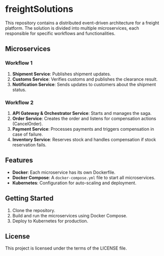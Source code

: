 # freightSolutions

This repository contains a distributed event-driven architecture for a freight platform. The solution is divided into multiple microservices, each responsible for specific workflows and functionalities.

## Microservices

### Workflow 1
1. **Shipment Service**: Publishes shipment updates.
2. **Customs Service**: Verifies customs and publishes the clearance result.
3. **Notification Service**: Sends updates to customers about the shipment status.

### Workflow 2
1. **API Gateway & Orchestrator Service**: Starts and manages the saga.
2. **Order Service**: Creates the order and listens for compensation actions (CancelOrder).
3. **Payment Service**: Processes payments and triggers compensation in case of failure.
4. **Inventory Service**: Reserves stock and handles compensation if stock reservation fails.

## Features
- **Docker**: Each microservice has its own Dockerfile.
- **Docker Compose**: A `docker-compose.yml` file to start all microservices.
- **Kubernetes**: Configuration for auto-scaling and deployment.

## Getting Started
1. Clone the repository.
2. Build and run the microservices using Docker Compose.
3. Deploy to Kubernetes for production.

## License
This project is licensed under the terms of the LICENSE file.


